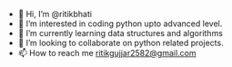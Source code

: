 - 👋 Hi, I’m @ritikbhati
- 👀 I’m interested in coding python upto advanced level.
- 🌱 I’m currently learning data structures and algorithms
- 💞️ I’m looking to collaborate on python related projects.
- 📫 How to reach me ritikgujjar2582@gmail.com

<!---
ritikbhati/ritikbhati is a ✨ special ✨ repository because its `README.md` (this file) appears on your GitHub profile.
You can click the Preview link to take a look at your changes.
--->
